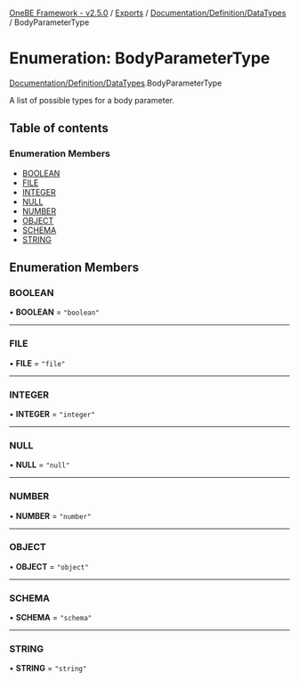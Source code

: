 [OneBE Framework - v2.5.0](../README.md) / [Exports](../modules.md) / [Documentation/Definition/DataTypes](../modules/Documentation_Definition_DataTypes.md) / BodyParameterType

# Enumeration: BodyParameterType

[Documentation/Definition/DataTypes](../modules/Documentation_Definition_DataTypes.md).BodyParameterType

A list of possible types for a body parameter.

## Table of contents

### Enumeration Members

- [BOOLEAN](Documentation_Definition_DataTypes.BodyParameterType.md#boolean)
- [FILE](Documentation_Definition_DataTypes.BodyParameterType.md#file)
- [INTEGER](Documentation_Definition_DataTypes.BodyParameterType.md#integer)
- [NULL](Documentation_Definition_DataTypes.BodyParameterType.md#null)
- [NUMBER](Documentation_Definition_DataTypes.BodyParameterType.md#number)
- [OBJECT](Documentation_Definition_DataTypes.BodyParameterType.md#object)
- [SCHEMA](Documentation_Definition_DataTypes.BodyParameterType.md#schema)
- [STRING](Documentation_Definition_DataTypes.BodyParameterType.md#string)

## Enumeration Members

### BOOLEAN

• **BOOLEAN** = ``"boolean"``

___

### FILE

• **FILE** = ``"file"``

___

### INTEGER

• **INTEGER** = ``"integer"``

___

### NULL

• **NULL** = ``"null"``

___

### NUMBER

• **NUMBER** = ``"number"``

___

### OBJECT

• **OBJECT** = ``"object"``

___

### SCHEMA

• **SCHEMA** = ``"schema"``

___

### STRING

• **STRING** = ``"string"``
